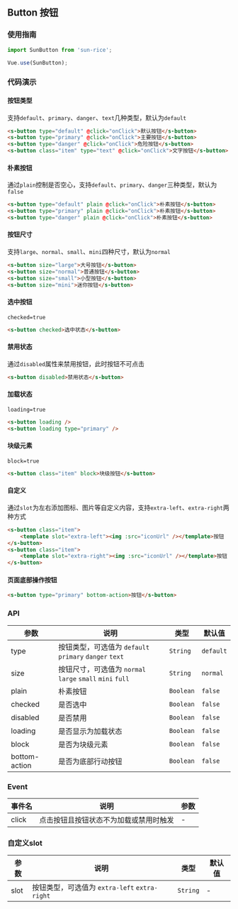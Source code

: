## Button 按钮

### 使用指南
``` javascript
import SunButton from 'sun-rice';

Vue.use(SunButton);
```

### 代码演示

#### 按钮类型
支持`default`、`primary`、`danger`、`text`几种类型，默认为`default`

```html
<s-button type="default" @click="onClick">默认按钮</s-button>
<s-button type="primary" @click="onClick">主要按钮</s-button>
<s-button type="danger" @click="onClick">危险按钮</s-button>
<s-button class="item" type="text" @click="onClick">文字按钮</s-button>
```

#### 朴素按钮
通过`plain`控制是否空心，支持`default`、`primary`、`danger`三种类型，默认为`false`

```html
<s-button type="default" plain @click="onClick">朴素按钮</s-button>
<s-button type="primary" plain @click="onClick">朴素按钮</s-button>
<s-button type="danger" plain @click="onClick">朴素按钮</s-button>
```

#### 按钮尺寸
支持`large`、`normal`、`small`、`mini`四种尺寸，默认为`normal`

```html
<s-button size="large">大号按钮</s-button>
<s-button size="normal">普通按钮</s-button>
<s-button size="small">小型按钮</s-button>
<s-button size="mini">迷你按钮</s-button>
```

#### 选中按钮
`checked=true`

```html
<s-button checked>选中状态</s-button>
```

#### 禁用状态
通过`disabled`属性来禁用按钮，此时按钮不可点击

```html
<s-button disabled>禁用状态</s-button>
```

#### 加载状态
`loading=true`

```html
<s-button loading />
<s-button loading type="primary" />
```

#### 块级元素
`block=true`

```html
<s-button class="item" block>块级按钮</s-button>
```

#### 自定义
通过`slot`为左右添加图标、图片等自定义内容，支持`extra-left`、`extra-right`两种方式


```html
<s-button class="item">
    <template slot="extra-left"><img :src="iconUrl" /></template>按钮
</s-button>
<s-button class="item">
    <template slot="extra-right"><img :src="iconUrl" /></template>按钮
</s-button>
```

#### 页面底部操作按钮

```html
<s-button type="primary" bottom-action>按钮</s-button>
```

### API

| 参数 | 说明 | 类型 | 默认值 |
|-----------|-----------|-----------|-------------|
| type | 按钮类型，可选值为 `default` `primary` `danger` `text` | `String` | `default` |
| size | 按钮尺寸，可选值为 `normal` `large` `small` `mini` `full` | `String` | `normal` |
| plain | 朴素按钮 | `Boolean` | `false` |
| checked | 是否选中 | `Boolean` | `false` |
| disabled | 是否禁用 | `Boolean` | `false` |
| loading | 是否显示为加载状态 | `Boolean` | `false` |
| block | 是否为块级元素 | `Boolean` | `false` |
| bottom-action | 是否为底部行动按钮 | `Boolean` | `false` |

### Event

| 事件名 | 说明 | 参数 |
|-----------|-----------|-----------|
| click | 点击按钮且按钮状态不为加载或禁用时触发 | - |

### 自定义slot

| 参数 | 说明 | 类型 | 默认值 |
|-----------|-----------|-----------|-------------|
| slot | 按钮类型，可选值为 `extra-left` `extra-right` | `String` | - |
